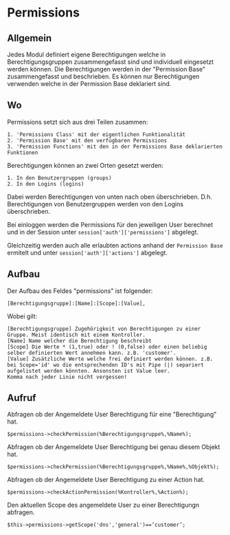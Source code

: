 # Permissions

## Allgemein
Jedes Modul definiert eigene Berechtigungen welche in Berechtigungsgruppen zusammengefasst sind und individuell eingesetzt werden können.
Die Berechtigungen werden in der "Permission Base" zusammengefasst und beschrieben. Es können nur Berechtigungen verwenden welche in der Permission Base deklariert sind.

## Wo
Permissions setzt sich aus drei Teilen zusammen:

    1. 'Permissions Class' mit der eigentlichen Funktionalität
    2. 'Permission Base' mit den verfügbaren Permissions
    3. 'Permission Functions' mit den in der Permissions Base deklarierten Funktionen

Berechtigungen können an zwei Orten gesetzt werden:

    1. In den Benutzergruppen (groups)
    2. In den Logins (logins)
    
Dabei werden Berechtigungen von unten nach oben überschrieben. D.h. Berechtigungen von Benutzergruppen werden von den Logins überschrieben.

Bei einloggen werden die Permissions für den jeweiligen User berechnet und in der Session unter `session['auth']['permissions']` abgelegt.

Gleichzeitig werden auch alle erlaubten actions anhand der `Permission Base` ermitelt und unter `session['auth']['actions']` abgelegt.

## Aufbau
Der Aufbau des Feldes "permissions" ist folgender:
```
[Berechtigungsgruppe]:[Name]:[Scope]:[Value],
```

Wobei gilt:
```
[Berechtigungsgruppe] Zugehörigkeit von Berechtigungen zu einer Gruppe. Meist identisch mit einem Kontroller.
[Name] Name welcher die Berechtigung beschreibt
[Scope] Die Werte * (1,true) oder ! (0,false) oder einen beliebig selber definierten Wert annehmen kann. z.B. 'customer'.
[Value] Zusätzliche Werte welche frei definiert werden können. z.B. bei Scope='id' wo die entsprechenden ID's mit Pipe (|) separiert aufgelistet werden könnten. Ansonsten ist Value leer.
Komma nach jeder Linie nicht vergessen!
```
   
## Aufruf
Abfragen ob der Angemeldete User Berechtigung für eine "Berechtigung" hat.
```
$permissions->checkPermission(%Berechtigungsgruppe%,%Name%);
```

Abfragen ob der Angemeldete User Berechtigung bei genau diesem Objekt hat.
```
$permissions->checkPermission(%Berechtigungsgruppe%,%Name%,%Objekt%);
```

Abfragen ob der Angemeldete User Berechtigung zu einer Action hat.
```
$permissions->checkActionPermission(%Kontroller%,%Action%);
```

Den aktuellen Scope des angemeldete User zu einer Berechtigungn abfragen.
```
$this->permissions->getScope('dns','general')==‘customer’;
```

